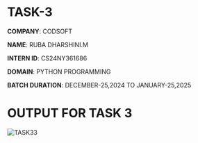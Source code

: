 # TASK-3
**COMPANY**: CODSOFT

**NAME**: RUBA DHARSHINI.M

**INTERN ID**: CS24NY361686

**DOMAIN**: PYTHON PROGRAMMING

**BATCH DURATION**: DECEMBER-25,2024 TO JANUARY-25,2025

# OUTPUT FOR TASK 3

![TASK33](https://github.com/user-attachments/assets/06d74a9f-cb1e-446f-97b1-9ea98ab0cb51)
